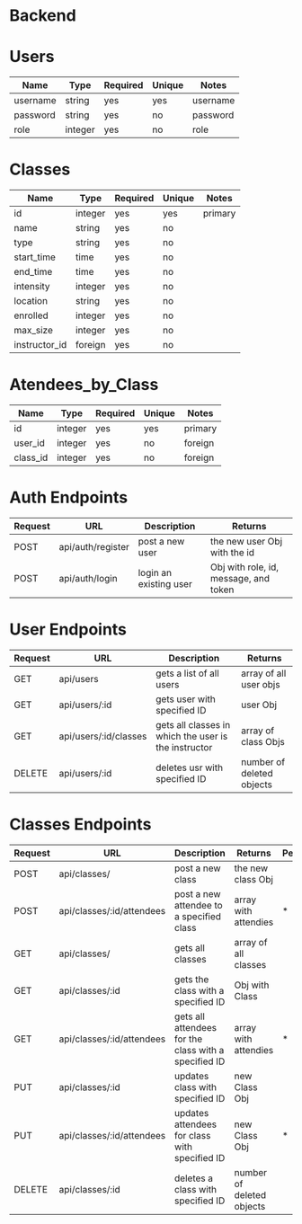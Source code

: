 # Backend

# Users
| Name | Type | Required | Unique | Notes |
| ---- | ---- | -------- | ------ | ----- |
| username | string | yes | yes | username |
| password | string | yes | no | password |
| role | integer | yes | no | role |

# Classes
| Name | Type | Required | Unique | Notes |
| ---- | ---- | -------- | ------ | ----- |
| id | integer | yes | yes | primary |
| name | string | yes | no | |
| type | string | yes | no | |
| start_time | time | yes | no | |
| end_time | time | yes | no | |
| intensity | integer | yes | no | |
| location | string | yes | no | |
| enrolled | integer | yes | no | |
| max_size | integer | yes | no | |
| instructor_id | foreign | yes | no | |

# Atendees_by_Class
| Name | Type | Required | Unique | Notes |
| ---- | ---- | -------- | ------ | ----- |
| id | integer | yes | yes | primary |
| user_id | integer | yes | no | foreign |
| class_id | integer | yes | no | foreign |

# Auth Endpoints 
| Request | URL | Description | Returns |
| ------- | --- | ----------- | ------- |
| POST | api/auth/register | post a new user| the new user Obj with the id |
| POST | api/auth/login | login an existing user | Obj with role, id, message, and token |

# User Endpoints
| Request | URL | Description | Returns |
| ------- | --- | ----------- | ------- |
| GET | api/users | gets a list of all users | array of all user objs |
| GET | api/users/:id | gets user with specified ID | user Obj |
| GET | api/users/:id/classes | gets all classes in which the user is the instructor | array of class Objs |
| DELETE | api/users/:id | deletes usr with specified ID | number of deleted objects |

# Classes Endpoints
| Request | URL | Description | Returns | Pending |
| ------- | --- | ----------- | ------- | ------- |
| POST | api/classes/ | post a new class| the new class Obj | |
| POST | api/classes/:id/attendees | post a new attendee to a specified class | array with attendies | * |
| GET | api/classes/ | gets all classes | array of all classes | |
| GET | api/classes/:id | gets the class with a specified ID | Obj with Class | |
| GET | api/classes/:id/attendees | gets all attendees for the class with a specified ID | array with attendies | * |
| PUT | api/classes/:id | updates class with specified ID | new Class Obj | |
| PUT | api/classes/:id/attendees | updates attendees for class with specified ID | new Class Obj | * |
| DELETE | api/classes/:id | deletes a class with specified ID | number of deleted objects | |






